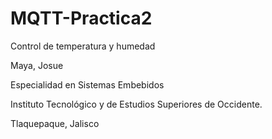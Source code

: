 # MQTT-Practica2

Control de temperatura y humedad

Maya, Josue

Especialidad en Sistemas Embebidos

Instituto Tecnológico y de Estudios Superiores de Occidente.

Tlaquepaque, Jalisco
